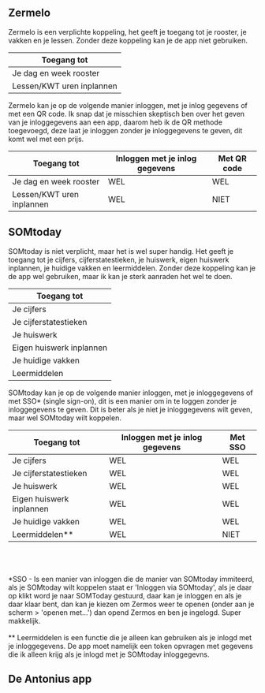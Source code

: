 ## Zermelo
Zermelo is een verplichte koppeling, het geeft je toegang tot je rooster, je vakken en je lessen. Zonder deze koppeling kan je de app niet gebruiken.

| Toegang tot               |
|---------------------------|
| Je dag en week rooster    |
| Lessen/KWT uren inplannen |

Zermelo kan je op de volgende manier inloggen, met je inlog gegevens of met een QR code. Ik snap dat je misschien skeptisch ben over het geven van je inloggegevens aan een app, daarom heb ik de QR methode toegevoegd, deze laat je inloggen zonder je inloggegevens te geven, dit komt wel met een prijs.

| Toegang tot               | Inloggen met je inlog gegevens | Met QR code |
|---------------------------|--------------------------------|-------------|
| Je dag en week rooster    | WEL                            | WEL         |
| Lessen/KWT uren inplannen | WEL                            | NIET        |


## SOMtoday
SOMtoday is niet verplicht, maar het is wel super handig. Het geeft je toegang tot je cijfers, cijferstatestieken, je huiswerk, eigen huiswerk inplannen, je huidige vakken en leermiddelen. Zonder deze koppeling kan je de app wel gebruiken, maar ik kan je sterk aanraden het wel te doen.

| Toegang tot              |
|--------------------------|
| Je cijfers               |
| Je cijferstatestieken    |
| Je huiswerk              |
| Eigen huiswerk inplannen |
| Je huidige vakken        |
| Leermiddelen             |

SOMtoday kan je op de volgende manier inloggen, met je inloggegevens of met SSO* (single sign-on), dit is een manier om in te loggen zonder je inloggegevens te geven. Dit is beter als je niet je inloggegevens wilt geven, maar wel SOMtoday wilt koppelen.

| Toegang tot              | Inloggen met je inlog gegevens | Met SSO |
|--------------------------|--------------------------------|---------|
| Je cijfers               | WEL                            | WEL     |
| Je cijferstatestieken    | WEL                            | WEL     |
| Je huiswerk              | WEL                            | WEL     |
| Eigen huiswerk inplannen | WEL                            | WEL     |
| Je huidige vakken        | WEL                            | WEL     |
| Leermiddelen**           | WEL                            | NIET    |

<br>
<br>
<br>
*SSO - Is een manier van inloggen die de manier van SOMtoday immiteerd, als je SOMtoday wilt koppelen staat er 'Inloggen via SOMtoday', als je daar op klikt word je naar SOMToday gestuurd, daar kan je inloggen en als je daar klaar bent, dan kan je kiezen om Zermos weer te openen (onder aan je scherm > 'openen met...') dan opend Zermos en ben je ingelogd. Super makkelijk.<br><br>
** Leermiddelen is een functie die je alleen kan gebruiken als je inlogd met je inloggegevens. De app moet namelijk een token opvragen met gegevens die ik alleen krijg als je inlogd met je SOMtoday inloggegevns.

## De Antonius app